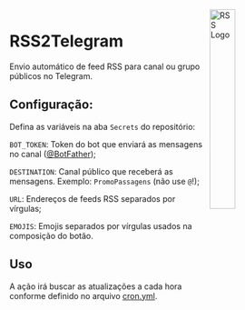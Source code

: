 <img align="right" alt="RSS Logo" width="30%" height="auto" src="https://rss.com/blog/wp-content/uploads/2019/10/social_style_3_rss-512-1.png">

# RSS2Telegram

Envio automático de feed RSS para canal ou grupo públicos no Telegram.

## Configuração:

Defina as variáveis na aba `Secrets` do repositório:

`BOT_TOKEN`: Token do bot que enviará as mensagens no canal ([@BotFather](https://t.me/BotFather));

`DESTINATION`: Canal público que receberá as mensagens. Exemplo: `PromoPassagens` (não use `@`!);

`URL`: Endereços de feeds RSS separados por vírgulas;

`EMOJIS`: Emojis separados por vírgulas usados na composição do botão.

## Uso

A ação irá buscar as atualizações a cada hora conforme definido no arquivo [cron.yml](.github/workflows/cron.yml).
